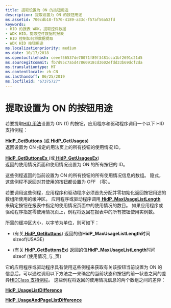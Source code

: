 ```yaml
---
title: 提取设置为 ON 的按钮用途
description: 提取设置为 ON 的按钮用途
ms.assetid: 700cdb18-f570-4189-a33c-f57af56a52fd
keywords:
- HID 的报表 WDK，提取控件数据
- WDK HID，提取控件数据的报表
- HID 控制如何将数据提取
- WDK HID 按钮用途
ms.localizationpriority: medium
ms.date: 10/17/2018
ms.openlocfilehash: ceeef56537de70071f89f3481cca1bf2691c21d5
ms.sourcegitcommit: fb7d95c7a5d47860918cd3602efdd33b69dcf2da
ms.translationtype: MT
ms.contentlocale: zh-CN
ms.lasthandoff: 06/25/2019
ms.locfileid: "67375727"
---
```

# <a name="extracting-button-usages-that-are-set-to-on"></a>提取设置为 ON 的按钮用途





若要提取[HID 用法](hid-usages.md)设置为 ON (1) 的按钮，应用程序和驱动程序调用一个以下 HID 支持例程：

<a href="" id="hidp-getbuttons--or-hidp-getusages-"></a>[**HidP\_GetButtons** ](https://docs.microsoft.com/windows-hardware/drivers/hid/hdpi-h-macros) (或[ **HidP\_GetUsages**](https://docs.microsoft.com/windows-hardware/drivers/ddi/content/hidpi/nf-hidpi-hidp_getusages))  
返回设置为 ON 指定的用法页上的所有按钮的使用情况 ID。

<a href="" id="hidp-getbuttonsex--or-hidp-getusagesex-"></a>[**HidP\_GetButtonsEx** ](https://docs.microsoft.com/windows-hardware/drivers/hid/hdpi-h-macros) (或[ **HidP\_GetUsagesEx**](https://docs.microsoft.com/windows-hardware/drivers/ddi/content/hidpi/nf-hidpi-hidp_getusagesex))  
返回的使用情况页面和使用情况设置为 ON 的所有按钮的 ID。

这些例程返回的当前设置为 ON 的所有按钮的所有使用情况信息的数组。 隐式，这些例程不返回对其使用的按钮都设置为 OFF （零）。

若要调用这些例程，应用程序和驱动程序必须首先分配并零初始化返回按钮用途的数组所使用的缓冲区。 应用程序或驱动程序调用[ **HidP\_MaxUsageListLength** ](https://docs.microsoft.com/windows-hardware/drivers/ddi/content/hidpi/nf-hidpi-hidp_maxusagelistlength)来确定按钮在报表中指定的使用情况页面中的使用情况的数目。 如果应用程序或驱动程序指定零使用情况页上，例程将返回在报表中的所有按钮使用实例数。

所需的缓冲区大小，以字节为单位，则可如下：

-   (有关[ **HidP\_GetButtons**](https://docs.microsoft.com/windows-hardware/drivers/hid/hdpi-h-macros)) 返回的值**HidP\_MaxUsageListLength**时间 sizeof(USAGE)

-   (有关[ **HidP\_GetButtonsEx**](https://docs.microsoft.com/windows-hardware/drivers/hid/hdpi-h-macros)) 返回的值**HidP\_MaxUsageListLength**时间 sizeof (使用情况\_与\_页）

它的应用程序或驱动程序具有使用这些例程来获取有关该按钮当前设置为 ON 的信息后，可以通过调用以下方法之一来确定的当前状态和按钮的前一状态之间的差异[HIDClass 支持例程](https://docs.microsoft.com/windows-hardware/drivers/ddi/content/index)。 这些例程将返回的使用情况信息的两个数组之间的差异：

[**HidP\_UsageListDifference**](https://docs.microsoft.com/windows-hardware/drivers/ddi/content/hidpi/nf-hidpi-hidp_usagelistdifference)

[**HidP\_UsageAndPageListDifference**](https://docs.microsoft.com/previous-versions/windows/hardware/drivers/ff539824(v=vs.85))

 

 





